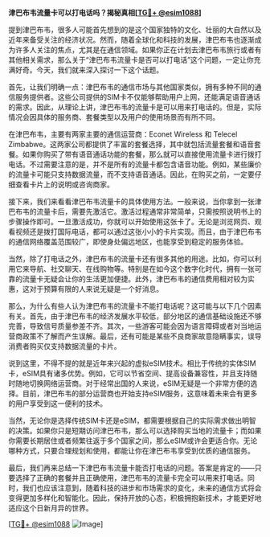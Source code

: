 **津巴布韦流量卡可以打电话吗？揭秘真相[[TG💪+ @esim1088](https://t.me/s/esim1088)]**

提到津巴布韦，很多人可能首先想到的是这个国家独特的文化、壮丽的大自然以及近年来备受关注的经济状况。然而，随着全球化和科技的发展，津巴布韦也逐渐成为许多人关注的焦点，尤其是在通信领域。如果你正在计划去津巴布韦旅行或者有其他相关需求，那么关于“津巴布韦流量卡是否可以打电话”这个问题，一定让你充满好奇。今天，我们就来深入探讨一下这个话题。

首先，让我们明确一点：津巴布韦的通信市场与其他国家类似，拥有多种不同的通信服务提供者。这些公司提供的SIM卡不仅能够帮助用户上网，还能满足语音通话的需求。因此，从理论上讲，津巴布韦的流量卡是可以用来打电话的。但是，实际情况会因具体的服务商、套餐类型以及用户的使用场景而有所不同。

在津巴布韦，主要有两家主要的通信运营商：Econet Wireless 和 Telecel Zimbabwe。这两家公司都提供了丰富的套餐选择，其中就包括流量套餐和语音套餐。如果你购买了带有语音通话功能的套餐，那么就可以直接使用流量卡进行拨打电话。不过需要注意的是，并不是所有的流量卡都包含语音功能。例如，某些廉价的流量卡可能只支持数据流量，而不支持语音通话。因此，在购买之前，一定要仔细查看卡片上的说明或咨询商家。

接下来，我们来看看津巴布韦流量卡的具体使用方法。一般来说，当你拿到一张津巴布韦的流量卡后，需要先激活它。激活过程通常非常简单，只需按照说明书上的步骤操作即可。一旦激活成功，你就可以开始使用这张卡了。无论是浏览网页、观看视频还是拨打国际电话，都可以通过这张小小的卡片实现。而且，由于津巴布韦的通信网络覆盖范围较广，即使身处偏远地区，也能享受到稳定的服务体验。

当然，除了打电话之外，津巴布韦的流量卡还有很多其他的用途。比如，你可以利用它来导航、社交聊天、在线购物等。特别是在如今这个数字化时代，拥有一张可靠的流量卡无疑会让你的生活更加便捷。此外，津巴布韦的通信费用相对较为实惠，这对于预算有限的人来说无疑是一个好消息。

那么，为什么有些人认为津巴布韦的流量卡不能打电话呢？这可能与以下几个因素有关。首先，由于津巴布韦的经济发展水平较低，部分地区的通信基础设施还不够完善，导致信号质量参差不齐。其次，一些游客可能会因为语言障碍或者对当地运营商政策不了解而产生误解。最后，还有可能是某些不良商家故意隐瞒事实，误导消费者购买仅支持数据流量的卡片。

说到这里，不得不提的就是近年来兴起的虚拟eSIM技术。相比于传统的实体SIM卡，eSIM具有诸多优势。例如，它可以节省空间、提高设备兼容性，并且支持随时随地切换网络运营商。对于经常出国的人来说，eSIM无疑是一个非常方便的选择。目前，津巴布韦的部分运营商也开始支持eSIM服务，这意味着未来会有更多的用户享受到这一便利的技术。

当然，无论你是选择传统SIM卡还是eSIM，都需要根据自己的实际需求做出明智的决策。如果你只是短期访问津巴布韦，那么可以选择购买当地的流量卡；而如果你需要长期居住或者频繁往返于多个国家之间，那么eSIM或许会更适合你。无论哪种方式，只要合理规划和使用，都能让你在津巴布韦享受到优质的通信服务。

最后，我们再来总结一下津巴布韦流量卡能否打电话的问题。答案是肯定的——只要选择了正确的套餐并且正确使用，津巴布韦的流量卡完全可以用来打电话。同时，我们也应该注意到，随着科技的进步和市场需求的变化，未来的通信方式将会变得更加多样化和智能化。因此，保持开放的心态，积极拥抱新技术，才能更好地适应这个日新月异的世界。

[[TG💪+ @esim1088](https://t.me/s/esim1088) ![Image](https://i.postimg.cc/4NQfJmqS/Snipaste-2025-05-13-00-14-12.png)]